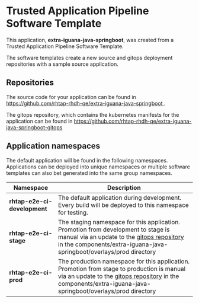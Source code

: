 # Trusted Application Pipeline Software Template

This application, **extra-iguana-java-springboot**, was created from a Trusted Application Pipeline Software Template.

The software templates create a new source and gitops deployment repositories with a sample source application. 

## Repositories

The source code for your application can be found in [https://github.com/rhtap-rhdh-qe/extra-iguana-java-springboot ](https://github.com/rhtap-rhdh-qe/extra-iguana-java-springboot ).
 
The gitops repository, which contains the kubernetes manifests for the application can be found in 
[https://github.com/rhtap-rhdh-qe/extra-iguana-java-springboot-gitops ](https://github.com/rhtap-rhdh-qe/extra-iguana-java-springboot-gitops ) 

## Application namespaces 

The default application will be found in the following namespaces. Applications can be deployed into unique namespaces or multiple software templates can also bet generated into the same group namespaces.  

|  Namespace   |  Description   |  
| -------- | -------- |   
| **rhtap-e2e-ci-development** | The default application during development. Every build will be deployed to this namespace for testing. | 
| **rhtap-e2e-ci-stage** | The staging namespace for this application. Promotion from development to stage is manual via an update to the [gitops repository](https://github.com/rhtap-rhdh-qe/extra-iguana-java-springboot-gitops ) in the components/extra-iguana-java-springboot/overlays/prod directory |  
| **rhtap-e2e-ci-prod** | The production namespace for this application. Promotion from stage to production is manual via an update to the [gitops repository](https://github.com/rhtap-rhdh-qe/extra-iguana-java-springboot-gitops ) in the components/extra-iguana-java-springboot/overlays/prod directory | 